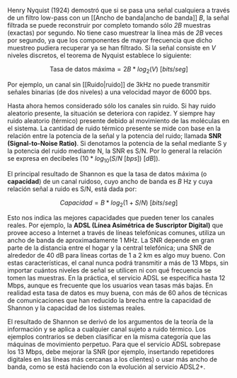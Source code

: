 Henry Nyquist (1924) demostró que si se pasa una señal cualquiera a través de un filtro low-pass con un [[Ancho de banda|ancho de banda]] *B*, la señal filtrada se puede reconstruir por completo tomando sólo *2B* muestras (exactas) por segundo. No tiene caso muestrear la línea más de *2B* veces por segundo, ya que los componentes de mayor frecuencia que dicho muestreo pudiera recuperar ya se han filtrado. Si la señal consiste en *V* niveles discretos, el teorema de Nyquist establece lo siguiente:

$$\text{Tasa de datos máxima} = 2 B * log_2(V)\ [bits/seg]$$

Por ejemplo, un canal sin [[Ruido|ruido]] de 3kHz no puede transmitir señales binarias (de dos niveles) a una velocidad mayor de 6000 bps.

Hasta ahora hemos considerado sólo los canales sin ruido. Si hay ruido aleatorio presente, la situación se deteriora con rapidez. Y siempre hay ruido aleatorio (térmico) presente debido al movimiento de las moléculas en el sistema. La cantidad de ruido térmico presente se mide con base en la relación entre la potencia de la señal y la potencia del ruido; llamada **SNR (Signal-to-Noise Ratio)**. Si denotamos la potencia de la señal mediante S y la potencia del ruido mediante N, la SNR es S/N. Por lo general la relación se expresa en decibeles ($10 * log_{10}(S/N\ [bps])\ [dB]$).

El principal resultado de Shannon es que la tasa de datos máxima (o **capacidad**) de un canal ruidoso, cuyo ancho de banda es *B* Hz y cuya relación señal a ruido es S/N, está dada por:

$$Capacidad = B * log_2(1 + S/N)\ [bits/seg]$$

Esto nos indica las mejores capacidades que pueden tener los canales reales. Por ejemplo, la **ADSL (Línea Asimétrica de Suscriptor Digital)** que provee acceso a Internet a través de líneas telefónicas comunes, utiliza un ancho de banda de aproximadamente 1 MHz. La SNR depende en gran parte de la distancia entre el hogar y la central telefónica; una SNR de alrededor de 40 dB para líneas cortas de 1 a 2 km es algo muy bueno. Con estas características, el canal nunca podrá transmitir a más de 13 Mbps, sin importar cuántos niveles de señal se utilicen ni con qué frecuencia se tomen las muestras. En la práctica, el servicio ADSL se especifica hasta 12 Mbps, aunque es frecuente que los usuarios vean tasas más bajas. En realidad esta tasa de datos es muy buena, con más de 60 años de técnicas de comunicaciones que han reducido la brecha entre la capacidad de Shannon y la capacidad de los sistemas reales.

El resultado de Shannon se derivó de los argumentos de la teoría de la información y se aplica a cualquier canal sujeto a ruido térmico. Los ejemplos contrarios se deben clasificar en la misma categoría que las máquinas de movimiento perpetuo. Para que el servicio ADSL sobrepase los 13 Mbps, debe mejorar la SNR (por ejemplo, insertando repetidores digitales en las líneas más cercanas a los clientes) o usar más ancho de banda, como se está haciendo con la evolución al servicio ADSL2+.